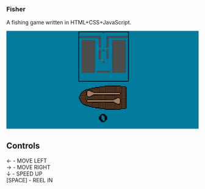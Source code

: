 ### Fisher
A fishing game written in HTML+CSS+JavaScript.

![](ss.jpg)

## Controls

← - MOVE LEFT  
→ - MOVE RIGHT  
↓ - SPEED UP  
[SPACE] - REEL IN
